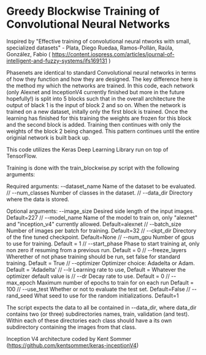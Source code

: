 # Greedy Blockwise Training of Convolutional Neural Networks
Inspired by "Effective training of convolutional neural ntworks with small, specialized datasets" -  Plata, Diego Ruedaa, Ramos-Pollán, Raúla, González, Fabio ( https://content.iospress.com/articles/journal-of-intelligent-and-fuzzy-systems/ifs169131 )

Phasenets are identical to standard Convolutional neural networks in terms of how they function and how they are designed.
The key difference here is the method my which the networks are trained. In this code, each network (only Alexnet and InceptionV4 currently finished but more in the future hopefully!) is split into 5 blocks such that in the overall architecture the output of black 1 is the input of block 2 and so on.
When the network is trained on a new dataset, initally only the first block is trained. Once the learning has finished for this training the weights are frozen for this block and the second block is added. Training then continues with only the weights of the block 2 being changed.
This pattern continues until the entire originial network is built back up.

This code utilizes the Keras Deep Learning Library run on top of TensorFlow.

Training is done with the train_blockwise.py script with the following arguments:
 
 Required arguments:
 --dataset_name Name of the dataset to be evaluated. //
 --num_classes Number of classes in the dataset. //
 --data_dir Directory where the data is stored. 
 
 Optional arguments:
 --image_size Desired side length of the input images.  Default=227 //
 --model_name Name of the model to train on, only "alexnet" and "inception_v4" currently allowed. Default=alexnet //
 --batch_size Number of images per batch for training. Default=32 //
 --ckpt_dir  Directory of the fine tuned checkpoint. Default=None //
 --num_gpu Number of gpus to use for training. Default = 1 //
 --start_phase Phase to start training at, only non zero if resuming from a previous run. Default = 0 //
 --freeze_layers Wherether of not phase training should be run, set false for standard training. Default = True //
 --optimizer Optimizer choice: Adadelta or Adam. Default = 'Adadelta' //
 --lr Learning rate to use,  Default = Whatever the optimizer default value is //
 --dr Decay rate to use. Default = 0 //
 --max_epoch Maximum number of epochs to train for on each run Default = 100 //
 --use_test Whether or not to evaluate the test set. Default=False //
 --rand_seed What seed to use for the random initializations. Default=1 
 
 The script expects the data to all be contained in --data_dir, where data_dir contains two (or three) subdirectories names, train, validation (and test). Within each of these directories each class should have a its own subdirectory containing the images from that class.

Inception V4 architecture coded by Kent Sommer (https://github.com/kentsommer/keras-inceptionV4)
